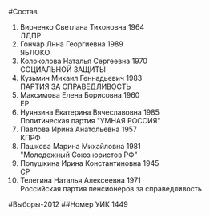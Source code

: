 #Состав
1. Вирченко Светлана Тихоновна 1964   
    ЛДПР
2. Гончар Лнна Георгиевна 1989   
    ЯБЛОКО
3. Колоколова Наталья Сергеевна 1970   
    СОЦИАЛЬНОЙ ЗАЩИТЫ
4. Кузьмич Михаил Геннадьевич 1983   
    ПАРТИЯ ЗА СПРАВЕДЛИВОСТЬ
5. Максимова Елена Борисовна 1960   
    ЕР
6. Нуянзина Екатерина Вячеславовна 1985   
    Политическая партия "УМНАЯ РОССИЯ"
7. Павлова Ирина Анатольевна 1957   
    КПРФ
8. Пашкова Марина Михайловна 1981   
    "Молодежный Союз юристов РФ"
9. Полушкина Ирина Константиновна 1945   
    СР
10. Телегина Наталья Алексеевна 1971   
    Российская партия пенсионеров за справедливость

#Выборы-2012
##Номер УИК
1449